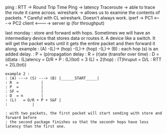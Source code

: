 ping : 	RTT -> Round Trip Time
	Ping -> latency
	Traceroute -> able to trace the route it came across.
	wireshark -> allows us to examine the contents of packets.
		* Careful with CL wireshark. Doesn't always work.
	iperf -> PC1 	  <---->   PC2
		 client   <---->   server
		 ip	 <switch>  (for throughput)

last monday : store and forward with hops. Sometimes we will have an intermediary device
	      that stores data or routes it. A device like a switch. It will get the packet
	      waits until it gets the entire packet and then forward it along.
	example : (A) -(L)-> (hop) -(L)-> (hop) -(L)-> (B)
		: each hop (s) is an added delay.
		: P 	     = (p)ropagation delay
		: R          = (r)ate (transfer over time)
		: D          = (d)ata
		: (L)atency  = D/R + P
		: (L)(tot)   = 3 (L) + 2(hop)
		: (T)hruput  = D/L
		: RTT        = 2(L(tot))

	example 2 : 
	: (A) ---> (S) ---> (B) |______START_____|
	: R  = 			|
	: P  = 			|
	: SF = 			|
	: D  = n		|
	: (L) 	= D/R + P + S&F	|
	:			|

	: with two packets, the first packet will start sending with store and forward before
	: the second package finishes so that the second+ hops have less latency than the first one.

